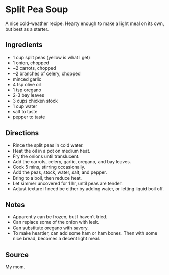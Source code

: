# Split Pea Soup

A nice cold-weather recipe.
Hearty enough to make a light meal on its own, but best as a starter.

## Ingredients

* 1 cup split peas (yellow is what I get)
* 1 onion, chopped
* ~2 carrots, chopped
* ~2 branches of celery, chopped
* minced garlic
* 4 tsp olive oil
* 1 tsp oregano
* 2-3 bay leaves
* 3 cups chicken stock
* 1 cup water
* salt to taste
* pepper to taste

## Directions

* Rince the split peas in cold water.
* Heat the oil in a pot on medium heat.
* Fry the onions until translucent.
* Add the carrots, celery, garlic, oregano, and bay leaves.
* Cook 5 mins, stirring occasionally.
* Add the peas, stock, water, salt, and pepper.
* Bring to a boil, then reduce heat.
* Let simmer uncovered for 1 hr, until peas are tender.
* Adjust texture if need be either by adding water, or letting liquid boil off.

## Notes

* Apparently can be frozen, but I haven't tried.
* Can replace some of the onion with leek.
* Can substitute oregano with savory.
* To make heartier, can add some ham or ham bones. Then with some nice
  bread, becomes a decent light meal.

## Source

My mom.

